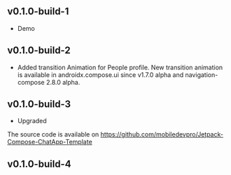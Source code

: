 ## v0.1.0-build-1

- Demo

## v0.1.0-build-2

- Added transition Animation for People profile. New transition animation is available in
  androidx.compose.ui since v1.7.0 alpha and navigation-compose 2.8.0 alpha.

## v0.1.0-build-3

- Upgraded

The source code is available on https://github.com/mobiledevpro/Jetpack-Compose-ChatApp-Template

## v0.1.0-build-4
